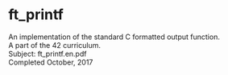 # ft_printf
An implementation of the standard C formatted output function.  
A part of the 42 curriculum.  
Subject: ft_printf.en.pdf  
Completed October, 2017
